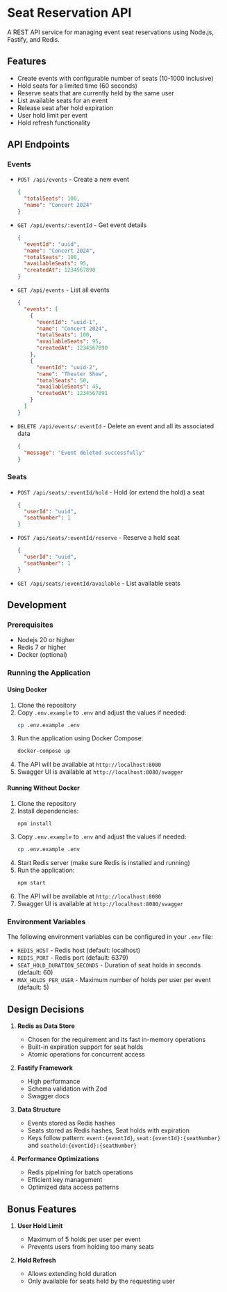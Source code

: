 # Seat Reservation API

A REST API service for managing event seat reservations using Node.js, Fastify, and Redis.

## Features

- Create events with configurable number of seats (10-1000 inclusive)
- Hold seats for a limited time (60 seconds)
- Reserve seats that are currently held by the same user
- List available seats for an event
- Release seat after hold expiration
- User hold limit per event
- Hold refresh functionality

## API Endpoints

### Events

- `POST /api/events` - Create a new event
  ```json
  {
    "totalSeats": 100,
    "name": "Concert 2024"
  }
  ```

- `GET /api/events/:eventId` - Get event details
  ```json
  {
    "eventId": "uuid",
    "name": "Concert 2024",
    "totalSeats": 100,
    "availableSeats": 95,
    "createdAt": 1234567890
  }
  ```

- `GET /api/events` - List all events
  ```json
  {
    "events": [
      {
        "eventId": "uuid-1",
        "name": "Concert 2024",
        "totalSeats": 100,
        "availableSeats": 95,
        "createdAt": 1234567890
      },
      {
        "eventId": "uuid-2",
        "name": "Theater Show",
        "totalSeats": 50,
        "availableSeats": 45,
        "createdAt": 1234567891
      }
    ]
  }
  ```

- `DELETE /api/events/:eventId` - Delete an event and all its associated data
  ```json
  {
    "message": "Event deleted successfully"
  }
  ```

### Seats

- `POST /api/seats/:eventId/hold` - Hold (or extend the hold) a seat
  ```json
  {
    "userId": "uuid",
    "seatNumber": 1
  }
  ```

- `POST /api/seats/:eventId/reserve` - Reserve a held seat
  ```json
  {
    "userId": "uuid",
    "seatNumber": 1
  }
  ```

- `GET /api/seats/:eventId/available` - List available seats

## Development

### Prerequisites

- Nodejs 20 or higher
- Redis 7 or higher
- Docker (optional)

### Running the Application

#### Using Docker

1. Clone the repository
2. Copy `.env.example` to `.env` and adjust the values if needed:
   ```bash
   cp .env.example .env
   ```
3. Run the application using Docker Compose:
   ```bash
   docker-compose up
   ```
4. The API will be available at `http://localhost:8080`
5. Swagger UI is available at `http://localhost:8080/swagger`

#### Running Without Docker

1. Clone the repository
2. Install dependencies:
   ```bash
   npm install
   ```
3. Copy `.env.example` to `.env` and adjust the values if needed:
   ```bash
   cp .env.example .env
   ```
4. Start Redis server (make sure Redis is installed and running)
5. Run the application:
   ```bash
   npm start
   ```
6. The API will be available at `http://localhost:8080`
7. Swagger UI is available at `http://localhost:8080/swagger`

### Environment Variables

The following environment variables can be configured in your `.env` file:

- `REDIS_HOST` - Redis host (default: localhost)
- `REDIS_PORT` - Redis port (default: 6379)
- `SEAT_HOLD_DURATION_SECONDS` - Duration of seat holds in seconds (default: 60)
- `MAX_HOLDS_PER_USER` - Maximum number of holds per user per event (default: 5)

## Design Decisions

1. **Redis as Data Store**
   - Chosen for the requirement and its fast in-memory operations
   - Built-in expiration support for seat holds
   - Atomic operations for concurrent access

2. **Fastify Framework**
   - High performance
   - Schema validation with Zod
   - Swagger docs

3. **Data Structure**
   - Events stored as Redis hashes
   - Seats stored as Redis hashes, Seat holds with expiration
   - Keys follow pattern: `event:{eventId}`, `seat:{eventId}:{seatNumber}` and  `seathold:{eventId}:{seatNumber}`

4. **Performance Optimizations**
   - Redis pipelining for batch operations
   - Efficient key management
   - Optimized data access patterns

## Bonus Features

1. **User Hold Limit**
   - Maximum of 5 holds per user per event
   - Prevents users from holding too many seats

2. **Hold Refresh**
   - Allows extending hold duration
   - Only available for seats held by the requesting user
